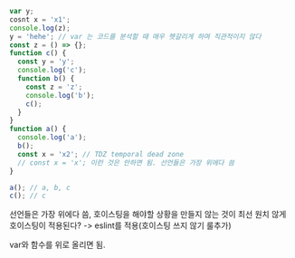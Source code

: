 ```javascript
var y;
cosnt x = 'x1';
console.log(z);
y = 'hehe'; // var 는 코드를 분석할 때 매우 헷갈리게 하며 직관적이지 않다
const z = () => {};
function c() {
  const y = 'y';
  console.log('c');
  function b() {
    const z = 'z';
    console.log('b');
    c();
  }
}
function a() {
  console.log('a');
  b();
  const x = 'x2'; // TDZ temporal dead zone
  // const x = 'x'; 이런 것은 안하면 됨. 선언들은 가장 위에다 씀
}

a(); // a, b, c
c(); // c
```
선언들은 가장 위에다 씀, 호이스팅을 해야할 상황을 만들지 않는 것이 최선
원치 않게 호이스팅이 적용된다? -> eslint를 적용(호이스팅 쓰지 않기 룰추가)

var와 함수를 위로 올리면 됨.
